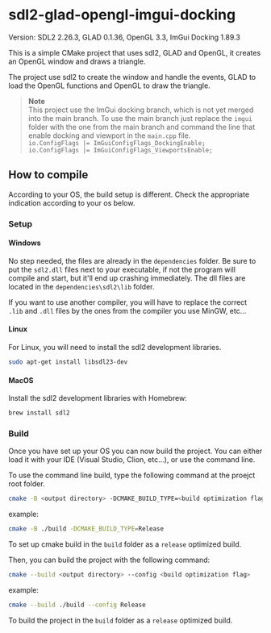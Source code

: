 # sdl2-glad-opengl-imgui-docking

Version: SDL2 2.26.3, GLAD 0.1.36, OpenGL 3.3, ImGui Docking 1.89.3

This is a simple CMake project that uses sdl2, GLAD and OpenGL, it creates an OpenGL window and draws a triangle.

The project use sdl2 to create the window and handle the events, GLAD to load the OpenGL functions and OpenGL to draw
the triangle.

> **Note**  
> This project use the ImGui docking branch, which is not yet merged into the main branch.
> To use the main branch just replace the `imgui` folder with the one from the main branch and
> command the line that enable docking and viewport in the `main.cpp` file.  
> `io.ConfigFlags |= ImGuiConfigFlags_DockingEnable;`  
> `io.ConfigFlags |= ImGuiConfigFlags_ViewportsEnable;`

## How to compile

According to your OS, the build setup is different. Check the appropriate indication according to your os below.

### Setup

#### Windows

No step needed, the files are already in the `dependencies` folder.
Be sure to put the `sdl2.dll` files next to your executable, if not the program will compile and start, but it'll end up
crashing immediately. The dll files are located in the `dependencies\sdl2\lib` folder.

If you want to use another compiler, you will have to replace the correct `.lib` and `.dll` files by the ones from the
compiler you use MinGW, etc...

#### Linux

For Linux, you will need to install the sdl2 development libraries.

```bash
sudo apt-get install libsdl23-dev
```

#### MacOS

Install the sdl2 development libraries with Homebrew:

```bash
brew install sdl2
```

### Build

Once you have set up your OS you can now build the project.
You can either load it with your IDE (Visual Studio, Clion, etc...), or use the command line.

To use the command line build, type the following command at the proejct root folder.

```bash
cmake -B <output directory> -DCMAKE_BUILD_TYPE=<build optimization flag>
```

example:

```bash
cmake -B ./build -DCMAKE_BUILD_TYPE=Release
```

To set up cmake build in the `build` folder as a `release` optimized build.

Then, you can build the project with the following command:

```bash
cmake --build <output directory> --config <build optimization flag>
```

example:

```bash
cmake --build ./build --config Release
```

To build the project in the `build` folder as a `release` optimized build.
